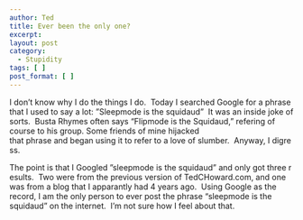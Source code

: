 ```yaml
---
author: Ted
title: Ever been the only one?
excerpt:
layout: post
category:
  - Stupidity
tags: [ ]
post_format: [ ]
---
```

I don’t know why I do the things I do.  Today I searched Google for a phrase that I used to say a lot: ”Sleepmode is the squidaud”  It was an inside joke of sorts.  Busta Rhymes often says “Flipmode is the Squidaud,” refering of course to his group. Some friends of mine hijacked that phrase and began using it to refer to a love of slumber.  Anyway, I digress.

The point is that I Googled ”sleepmode is the squidaud” and only got three results.  Two were from the previous version of TedCHoward.com, and one was from a blog that I apparantly had 4 years ago.  Using Google as the record, I am the only person to ever post the phrase “sleepmode is the squidaud” on the internet.  I’m not sure how I feel about that.